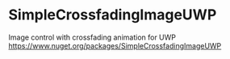 # SimpleCrossfadingImageUWP
Image control with crossfading animation for UWP  
https://www.nuget.org/packages/SimpleCrossfadingImageUWP
